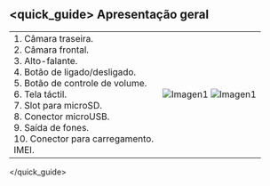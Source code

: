 ## <quick_guide> Apresentação geral

|  |  |
|:-------|:-------|
|1. Câmara traseira.<br> 2. Câmara frontal.<br> 3. Alto-falante.<br> 4. Botão de ligado/desligado.<br> 5. Botão de controle de volume.<br> 6. Tela táctil.<br> 7. Slot para microSD.<br> 8. Conector microUSB.<br> 9. Saída de fones.<br> 10. Conector para carregamento.<br> IMEI.|![Imagen1](http://static.energysistem.com/images/manuals/39530/535565e5544ec.jpg) ![Imagen1](http://static.energysistem.com/images/manuals/39530/535565f242a11.jpg)|
</quick_guide>
